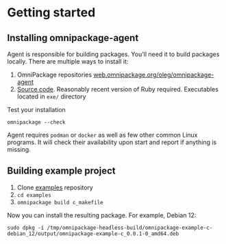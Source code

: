 # Getting started

## Installing omnipackage-agent

Agent is responsible for building packages. You'll need it to build packages locally. There are multiple ways to install it:

1. OmniPackage repositories [web.omnipackage.org/oleg/omnipackage-agent](https://web.omnipackage.org/oleg/omnipackage-agent)
2. [Source code](https://github.com/omnipackage/omnipackage-agent-ruby). Reasonably recent version of Ruby required. Executables located in `exe/` directory

Test your installation
```shell
omnipackage --check
```

Agent requires `podman` or `docker` as well as few other common Linux programs. It will check their availability upon start and report if anything is missing.

## Building example project

1. Clone [examples](https://github.com/omnipackage/examples) repository
2. `cd examples`
3. `omnipackage build c_makefile`

Now you can install the resulting package. For example, Debian 12:
```shell
sudo dpkg -i /tmp/omnipackage-headless-build/omnipackage-example-c-debian_12/output/omnipackage-example-c_0.0.1-0_amd64.deb
```
